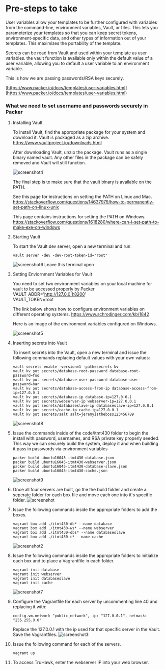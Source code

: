 # Pre-steps to take
User variables allow your templates to be further configured with variables from the command-line, environment variables, Vault, or files. This lets you parameterize your templates so that you can keep secret tokens, environment-specific data, and other types of information out of your templates. This maximizes the portability of the template.

Secrets can be read from Vault and used within your template as user variables. the vault function is available only within the default value of a user variable, allowing you to default a user variable to an environment variable.

This is how we are passing passwords/RSA keys securely.

[https://www.packer.io/docs/templates/user-variables.html](https://www.packer.io/docs/templates/user-variables.html)

### What we need to set username and passwords securely in Packer
1) Installing Vault
   
   To install Vault, find the appropriate package for your system and download it. Vault is packaged as a zip archive.
   https://www.vaultproject.io/downloads.html
   
   After downloading Vault, unzip the package. Vault runs as a single binary named vault. Any other files in the package can be safely removed and Vault will still function.

   ![screenshot4](code/img/screenshot4.png "Screenshot4")
   
   The final step is to make sure that the vault binary is available on the PATH. 
   
   See this page for instructions on setting the PATH on Linux and Mac. 
   https://stackoverflow.com/questions/14637979/how-to-permanently-set-path-on-linux-unix
   
   This page contains instructions for setting the PATH on Windows.
   https://stackoverflow.com/questions/1618280/where-can-i-set-path-to-make-exe-on-windows

1) Starting Vault
  
   To start the Vault dev server, open a new terminal and run:  
   ```posh
   vault server -dev -dev-root-token-id="root"
   ``` 

   ![screenshot6](code/img/screenshot6.png "Screenshot6")
   Leave this terminal open

1) Setting Enviornment Variables for Vault
   
   You need to set two environment variables on your local machine for vault to be accessed properly by Packer 
   VAULT_ADDR='http://127.0.0.1:8200'  
   VAULT_TOKEN=root
   
   The link below shows how to configure environment variables on different operating systems.
   https://www.schrodinger.com/kb/1842
   
   Here is an image of the environment variables configured on Windows.

   ![screenshot5](code/img/screenshot5.png "Screenshot5") 


1) Inserting secrets into Vault
   
   To insert secrets into the Vault, open a new terminal and issue the following commands replacing default values with your own values:  
   ```posh 
   vault secrets enable -version=1 -path=secrets kv
   vault kv put secrets/database-root-password database-root-password=foo
   vault kv put secrets/database-user-password database-user-password=bar
   vault kv put secrets/database-access-from-ip database-access-from-ip=127.0.0.1
   vault kv put secrets/database-ip database-ip=127.0.0.1
   vault kv put secrets/webserver-ip webserver-ip=127.0.0.1
   vault kv put secrets/databaseslave-ip databaseslave-ip=127.0.0.1
   vault kv put secrets/cache-ip cache-ip=127.0.0.1
   vault kv put secrets/salt salt=jeremyistheboss123456789
   ```
   ![screenshot8](code/img/screenshot8.png "Screenshot8") 
1) Issue the commands inside of the code/itmt430 folder to begin the install with password, usernames, and RSA private key properly seeded. This way we can securely build the system, deploy it and when building it pass in passwords via environment variables 
   ```posh
   packer build ubuntu16045-itmt430-database.json
   packer build ubuntu16045-itmt430-webserver.json
   packer build ubuntu16045-itmt430-database-slave.json
   packer build ubuntu16045-itmt430-cache.json
   ```
   ![screenshot9](code/img/screenshot9.png "Screenshot9") 
1) Once all four servers are built, go the the build folder and create a seperate folder for each box file and move each one into it's specific folder. 
   ![screenshot](code/img/screenshot.png "Screenshot")
1) Issue the following commands inside the appropriate folders to add the boxes.  
   ```posh
   vagrant box add ./itmt430-db* --name database 
   vagrant box add ./itmt430-ws* --name webserver 
   vagrant box add ./itmt430-dbs* --name databaseslave
   vagrant box add ./itmt430-c* --name cache
   ```
   ![screenshot2](code/img/screenshot2.png "Screenshot2")
1) Issue the following commands inside the appropriate folders to initialize each box and to place a Vagrantfile in each folder.    
   ```posh
   vagrant init database
   vagrant init webserver
   vagrant init databaseslave
   vagrant init cache
   ```
   ![screenshot7](code/img/screenshot7.png "Screenshot7")
1) Configure the Vagrantfile for each server by uncommenting line 40 and replacing it with: 
   ```
   config.vm.network "public_network", ip: "127.0.0.1", netmask: "255.255.0.0"
   ``` 
   Replace the 127.0.0.1 with the ip used for that specific server in the Vault. Save the Vagrantfiles. 
   ![screenshot3](code/img/screenshot3.png "Screenshot3")
1) Issue the following command for each of the servers. 
   ```posh
   vagrant up
   ```
1) To access TruHawk, enter the webserver IP into your web browser.